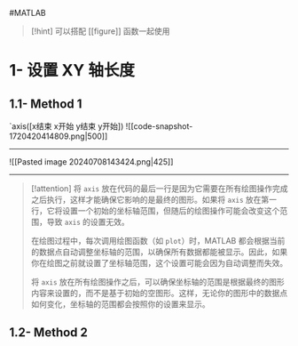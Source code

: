 #MATLAB
>[!hint] 
>可以搭配 [[figure]] 函数一起使用
# 1- 设置 XY 轴长度
## 1.1- Method 1
`axis([x结束 x开始 y结束 y开始])
![[code-snapshot-1720420414809.png|500]]
___
![[Pasted image 20240708143424.png|425]]
___
>[!attention] 
>将 `axis` 放在代码的最后一行是因为它需要在所有绘图操作完成之后执行，这样才能确保它影响的是最终的图形。如果将 `axis` 放在第一行，它将设置一个初始的坐标轴范围，但随后的绘图操作可能会改变这个范围，导致 `axis` 的设置无效。
>
>在绘图过程中，每次调用绘图函数（如 `plot`）时，MATLAB 都会根据当前的数据点自动调整坐标轴的范围，以确保所有数据都能被显示。因此，如果你在绘图之前就设置了坐标轴范围，这个设置可能会因为自动调整而失效。
>
>将 `axis` 放在所有绘图操作之后，可以确保坐标轴的范围是根据最终的图形内容来设置的，而不是基于初始的空图形。这样，无论你的图形中的数据点如何变化，坐标轴的范围都会按照你的设置来显示。






	
## 1.2- Method 2



